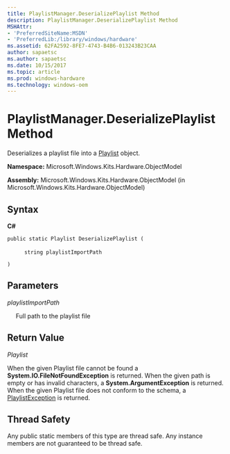 ```yaml
---
title: PlaylistManager.DeserializePlaylist Method
description: PlaylistManager.DeserializePlaylist Method
MSHAttr:
- 'PreferredSiteName:MSDN'
- 'PreferredLib:/library/windows/hardware'
ms.assetid: 62FA2592-8FE7-4743-B4B6-013243B23CAA
author: sapaetsc
ms.author: sapaetsc
ms.date: 10/15/2017
ms.topic: article
ms.prod: windows-hardware
ms.technology: windows-oem
---
```


# PlaylistManager.DeserializePlaylist Method


Deserializes a playlist file into a [Playlist](playlist-class.md) object.

**Namespace:** Microsoft.Windows.Kits.Hardware.ObjectModel

**Assembly:** Microsoft.Windows.Kits.Hardware.ObjectModel (in Microsoft.Windows.Kits.Hardware.ObjectModel)

## <span id="Syntax"></span><span id="syntax"></span><span id="SYNTAX"></span>Syntax


**C#**

`public static Playlist DeserializePlaylist (`

          `string playlistImportPath`

`)`

## <span id="Parameters"></span><span id="parameters"></span><span id="PARAMETERS"></span>Parameters


*playlistImportPath*

     Full path to the playlist file

## <span id="Return_Value"></span><span id="return_value"></span><span id="RETURN_VALUE"></span>Return Value


*Playlist*

When the given Playlist file cannot be found a **System.IO.FileNotFoundException** is returned. When the given path is empty or has invalid characters, a **System.ArgumentException** is returned. When the given Playlist file does not conform to the schema, a [PlaylistException](playlistexception-class.md) is returned.

## <span id="Thread_Safety"></span><span id="thread_safety"></span><span id="THREAD_SAFETY"></span>Thread Safety


Any public static members of this type are thread safe. Any instance members are not guaranteed to be thread safe.

 

 






